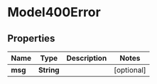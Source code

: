 

# Model400Error

## Properties

Name | Type | Description | Notes
------------ | ------------- | ------------- | -------------
**msg** | **String** |  |  [optional]



